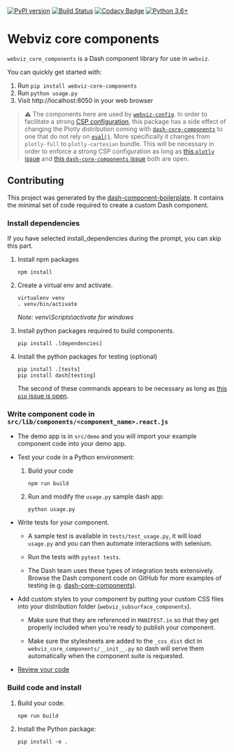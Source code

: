 [![PyPI version](https://badge.fury.io/py/webviz-core-components.svg)](https://badge.fury.io/py/webviz-core-components)
[![Build Status](https://travis-ci.org/equinor/webviz-core-components.svg?branch=master)](https://travis-ci.org/equinor/webviz-core-components)
[![Codacy Badge](https://api.codacy.com/project/badge/Grade/e5f81735a1a9423eb7be3fee8e2d30ee)](https://www.codacy.com/app/anders-kiaer/webviz-core-components?utm_source=github.com&amp;utm_medium=referral&amp;utm_content=equinor/webviz-core-components&amp;utm_campaign=Badge_Grade)
[![Python 3.6+](https://img.shields.io/badge/python-3.6+-blue.svg)](https://www.python.org/)

# Webviz core components

`webviz_core_components` is a Dash component library for use in `webviz`.

You can quickly get started with:

1.  Run `pip install webviz-core-components`
2.  Run `python usage.py`
3.  Visit http://localhost:8050 in your web browser

> :warning: The components here are used by [`webviz-config`](https://github.com/equinor/webviz-config).
In order to facilitate a strong [CSP configuration](https://developer.mozilla.org/en-US/docs/Web/HTTP/CSP),
this package has a side effect of changing the Plotly distribution coming with
[`dash-core-components`](https://github.com/plotly/dash-core-components) to one
that do not rely on [`eval()`](https://developer.chrome.com/extensions/contentSecurityPolicy#relaxing-eval).
More specifically it changes from `plotly-full` to `plotly-cartesian` bundle. This will be
necessary in order to enforce a strong CSP configuration as long as
[this `plotly` issue](https://github.com/plotly/plotly.js/issues/897) and
[this `dash-core-components` issue](https://github.com/plotly/dash-core-components/issues/462)
both are open.

## Contributing

This project was generated by the
[dash-component-boilerplate](https://github.com/plotly/dash-component-boilerplate).
It contains the minimal set of code required to create a custom Dash component.

### Install dependencies

If you have selected install_dependencies during the prompt, you can skip this part.

1. Install npm packages
    ```
    npm install
    ```
2. Create a virtual env and activate.
    ```
    virtualenv venv
    . venv/bin/activate
    ```
    _Note: venv\Scripts\activate for windows_

3. Install python packages required to build components.
    ```
    pip install .[dependencies]
    ```
4. Install the python packages for testing (optional)
    ```
    pip install .[tests]
    pip install dash[testing]
    ```
    The second of these commands appears to be necessary as long as
    [this `pip` issue is open](https://github.com/pypa/pip/issues/4957).

### Write component code in `src/lib/components/<component_name>.react.js`

- The demo app is in `src/demo` and you will import your example component code into your demo app.
- Test your code in a Python environment:
    1. Build your code
        ```
        npm run build
        ```
    2. Run and modify the `usage.py` sample dash app:
        ```
        python usage.py
        ```
-   Write tests for your component.
    -   A sample test is available in `tests/test_usage.py`, it will load
        `usage.py` and you can then automate interactions with selenium.

    -   Run the tests with `pytest tests`.

    -   The Dash team uses these types of integration tests extensively.
        Browse the Dash component code on GitHub for more examples of testing
        (e.g. [dash-core-components](https://github.com/plotly/dash-core-components)).

-   Add custom styles to your component by putting your custom CSS files into
    your distribution folder (`webviz_subsurface_components`).
    -   Make sure that they are referenced in `MANIFEST.in` so that they get
        properly included when you're ready to publish your component.

    -   Make sure the stylesheets are added to the `_css_dist` dict in
        `webviz_core_components/__init__.py` so dash will serve them
        automatically when the component suite is requested.

-   [Review your code](./review_checklist.md)

### Build code and install

1.  Build your code:
    ```
    npm run build
    ```
2.  Install the Python package:
    ```
    pip install -e .
    ```
